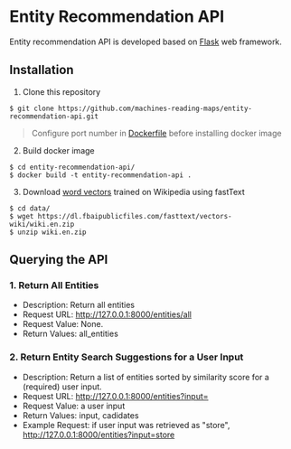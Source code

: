 # Entity Recommendation API
Entity recommendation API is developed based on [Flask](https://flask.palletsprojects.com/en/2.0.x/) web framework.

## Installation
1. Clone this repository
```
$ git clone https://github.com/machines-reading-maps/entity-recommendation-api.git
```

> Configure port number in [Dockerfile](https://github.com/machines-reading-maps/entity-recommendation-api/blob/05cafad85257b0e5fd6ec8e7f3257fdd1128f2f3/Dockerfile#L16-L17) before installing docker image

2. Build docker image
```
$ cd entity-recommendation-api/
$ docker build -t entity-recommendation-api .
```

3. Download [word vectors](https://fasttext.cc/docs/en/pretrained-vectors.html) trained on Wikipedia using fastText  
```
$ cd data/
$ wget https://dl.fbaipublicfiles.com/fasttext/vectors-wiki/wiki.en.zip
$ unzip wiki.en.zip
```

## Querying the API
### 1. Return All Entities
- Description: Return all entities
- Request URL: http://127.0.0.1:8000/entities/all
- Request Value: None.
- Return Values: all_entities


### 2. Return Entity Search Suggestions for a User Input
- Description: Return a list of entities sorted by similarity score for a (required) user input.
- Request URL: http://127.0.0.1:8000/entities?input=
- Request Value: a user input
- Return Values: input, cadidates
- Example Request: 
  if user input was retrieved as "store",
  http://127.0.0.1:8000/entities?input=store
